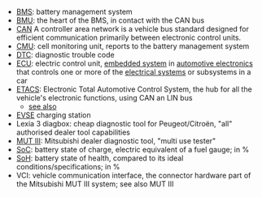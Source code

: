 - [BMS](https://en.wikipedia.org/wiki/Battery_management_system): battery management system
- [BMU](https://www.redwayess.com/understanding-the-role-of-bmu-in-energy-storage-systems-ess/): the heart of the BMS, in contact with the CAN bus
- [CAN](https://en.wikipedia.org/wiki/CAN_bus) A controller area network is a vehicle bus standard designed for efficient communication primarily between electronic control units.
- [CMU](https://archive.is/ERbzV): cell monitoring unit, reports to the battery management system
- [DTC](https://en.wikipedia.org/wiki/Diagnostic_Trouble_Code): diagnostic trouble code
- [ECU](https://en.wikipedia.org/wiki/Electronic_control_unit): electric control unit, [embedded system](https://en.wikipedia.org/wiki/Embedded_system) in [automotive electronics](https://en.wikipedia.org/wiki/Automotive_electronics) that controls one or more of the [electrical systems](https://en.wikipedia.org/wiki/Automotive_electronics#Types) or subsystems in a car
- [ETACS](http://mitsipedia.info/index.php?title=ETACS): Electronic Total Automotive Control System, the hub for all the vehicle's electronic functions, using CAN an LIN bus
  - [see also](https://gearshifters.org/mitsubishi/what-is-etacs-mitsubishi/)
- [EVSE](https://en.wikipedia.org/wiki/Charging_station) charging station
- Lexia 3 diagbox: cheap diagnostic tool for Peugeot/Citroën, "all" authorised dealer tool capabilities 
- [MUT III](https://web.archive.org/web/20240630100905/https://mitsubishitechinfo.com/epacarb/ver_30_NAS_M.U.T.3MANUAL.pdf): Mitsubishi dealer diagnostic tool, "multi use tester"
- [SoC](https://en.wikipedia.org/wiki/State_of_charge): battery state of charge, electric equivalent of a fuel gauge; in %
- [SoH](https://en.wikipedia.org/wiki/State_of_health): battery state of health, compared to its ideal conditions/specifications; in %
- VCI: vehicle communication interface, the connector hardware part of the Mitsubishi MUT III system; see also MUT III
